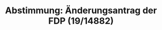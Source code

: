 ---
abstimmung:
  abstimmung: 3
  bundestagssitzung: 124
  datum: 7. November 2019
  legislaturperiode: 19
categories:
- Todo
data:
- title: Abstimmungsergebnis 20191107_1-data.pdf
  url: /res/2021-btw/abstimmungsergebnisse/20191107_1-data.pdf
- title: Abstimmungsergebnis 20191107_1_xls-data.xlsx
  url: /res/2021-btw/abstimmungsergebnisse/20191107_1_xls-data.xlsx
- title: Abstimmungsergebnis 20191107_1_xls-data.csv
  url: /res/2021-btw/abstimmungsergebnisse/csv/20191107_1_xls-data.csv
ergebnis:
  AfD:
    enthaltung: 0
    gesamt: 91
    ja: 76
    nein: 1
    nichtabgegeben: 14
    ungueltig: 0
  Bündnis 90/Die Grünen:
    enthaltung: 0
    gesamt: 67
    ja: 59
    nein: 0
    nichtabgegeben: 8
    ungueltig: 0
  Die Linke:
    enthaltung: 0
    gesamt: 69
    ja: 60
    nein: 0
    nichtabgegeben: 9
    ungueltig: 0
  FDP:
    enthaltung: 0
    gesamt: 80
    ja: 73
    nein: 0
    nichtabgegeben: 7
    ungueltig: 0
  cdu/csu:
    enthaltung: 0
    gesamt: 246
    ja: 0
    nein: 221
    nichtabgegeben: 25
    ungueltig: 0
  file: 20191107_1_xls-data.xlsx
  fraktionslos:
    enthaltung: 0
    gesamt: 4
    ja: 1
    nein: 0
    nichtabgegeben: 3
    ungueltig: 0
  spd:
    enthaltung: 0
    gesamt: 152
    ja: 0
    nein: 136
    nichtabgegeben: 16
    ungueltig: 0
layout: abstimmung
links:
- title: Link zu bundestag.de
  url: https://www.bundestag.de/parlament/plenum/abstimmung/abstimmung?id=628
preview: 'Deutscher Bundestag


  124. Sitzung des Deutschen Bundestages

  am Donnerstag, 7. November 2019


  Endgültiges Ergebnis der Namentlichen Abstimmung Nr. 3


  Änderungsantrag der Abgeordneten Dr. Florian Toncar, Christian Dürr, Frank Schäffler,

  weiterer Abgeordneter und der Fraktion der FDP

  zu der zweiten Beratung des Gesetzentwurfs der Bundesregierung

  Drs. 19/13436, 19/13712, 19/14873

  Entwurf eines Gesetzes zur weiteren steuerlichen Förderung der Elektromobilität
  und zur

  Änderung weiterer steuerlicher Vorschriften

  Drs. 19/14882'
tags:
- Todo
title: 'Abstimmung: Änderungsantrag der FDP (19/14882)'
---